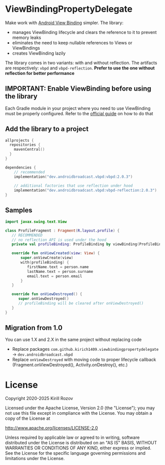 # ViewBindingPropertyDelegate

Make work with [Android View Binding](https://d.android.com/topic/libraries/view-binding) simpler. The library:
- manages ViewBinding lifecycle and clears the reference to it to prevent memory leaks
- eliminates the need to keep nullable references to Views or ViewBindings
- creates ViewBinding lazily

The library comes in two variants: with and without reflection. The artifacts are respectively: `vbpd` and `vbpd-reflection`. **Prefer to use the one without reflection for better performance**

## IMPORTANT: Enable ViewBinding before using the library
Each Gradle module in your project where you need to use ViewBinding must be properly configured. Refer to the [official guide](https://d.android.com/topic/libraries/view-binding) on how to do that 

## Add the library to a project

```kotlin
allprojects {
  repositories {
    mavenCentral()
  }
}

dependencies {
    // recommended
    implementation("dev.androidbroadcast.vbpd:vbpd:2.0.3")
    
    // additional factories that use reflection under hood
    implementation("dev.androidbroadcast.vbpd:vbpd-reflection:2.0.3")
}
```

## Samples

```kotlin
import javax.swing.text.View

class ProfileFragment : Fragment(R.layout.profile) {
   // RECOMMENDED 
   // no reflection API is used under the hood
   private val profileBinding: ProfileBinding by viewBinding(ProfileBinding::bind)

   override fun onViewCreated(view: View) {
       super.onViewCreate(view)
       with(profileBinding) {
          firstName.text = person.name
          lastName.text = person.surname
          email.text = person.email
       }
   }

   override fun onViewDestroyed() {
      super.onViewDestroyed()
      // profileBinding will be cleared after onViewDestroyed()
   }
}
```

## Migration from 1.0

You can use 1.X and 2.X in the same project without replacing code

- Replace packages `com.github.kirich1409.viewbindingpropertydelegate` -> `dev.androidbroadcast.vbpd`
- Replace `onViewDestroyed` with moving code to proper lifecycle callback (Fragment.onViewDestroyed(), Activity.onDestroy(), etc.)

# License

   Copyright 2020-2025 Kirill Rozov

   Licensed under the Apache License, Version 2.0 (the "License");
   you may not use this file except in compliance with the License.
   You may obtain a copy of the License at

   http://www.apache.org/licenses/LICENSE-2.0

   Unless required by applicable law or agreed to in writing, software
   distributed under the License is distributed on an "AS IS" BASIS,
   WITHOUT WARRANTIES OR CONDITIONS OF ANY KIND, either express or implied.
   See the License for the specific language governing permissions and
   limitations under the License.
